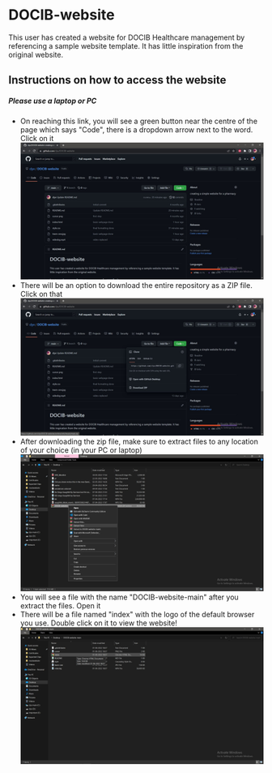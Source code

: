 # DOCIB-website


This user has created a website for DOCIB Healthcare management by referencing a sample website template. It has little inspiration from the original website.

## Instructions on how to access the website
##### Please use a laptop or PC
- On reaching this link, you will see a green button near the centre of the page which says "Code", there is a dropdown arrow next to the word. Click on it
![step 1](https://github.com/clyv/DOCIB-website/blob/main/step1.jpg?raw=true)
- There will be an option to download the entire repository as a ZIP file. Click on that
![step 2](https://github.com/clyv/DOCIB-website/blob/main/step2.jpg?raw=true)
- After downloading the zip file, make sure to extract files to any location of your choice (in your PC or laptop)
![step 3](https://github.com/clyv/DOCIB-website/blob/main/step3.jpg?raw=true)
- You will see a file with the name "DOCIB-website-main" after you extract the files. Open it
- There will be a file named "index" with the logo of the default browser you use. Double click on it to view the website!
![step 4](https://github.com/clyv/DOCIB-website/blob/main/step4.jpg?raw=true)
